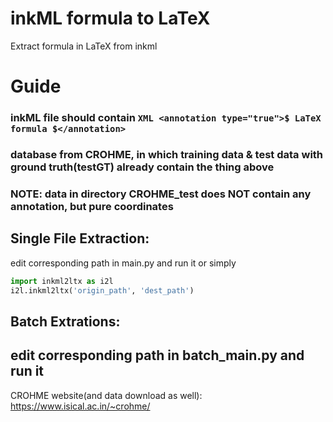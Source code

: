 # inkML formula to LaTeX
Extract formula in LaTeX from inkml

# Guide
### inkML file should contain ```XML <annotation type="true">$ LaTeX formula $</annotation> ```
### database from CROHME, in which training data & test data with ground truth(testGT) already contain the thing above
### NOTE: data in directory CROHME_test does NOT contain any annotation, but pure coordinates

## Single File Extraction:
edit corresponding path in main.py and run it
or simply
``` python
import inkml2ltx as i2l
i2l.inkml2ltx('origin_path', 'dest_path')
```
## Batch Extrations:
edit corresponding path in batch_main.py and run it
---
CROHME website(and data download as well): https://www.isical.ac.in/~crohme/

